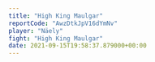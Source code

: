 ```yaml
---
title: "High King Maulgar"
reportCode: "AwzDtkJpV16dYmNv"
player: "Näely"
fight: "High King Maulgar"
date: 2021-09-15T19:58:37.879000+00:00
---
```

